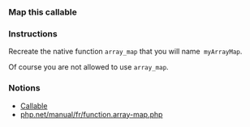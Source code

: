 ### Map this callable

### Instructions

Recreate the native function `array_map` that you will name` myArrayMap`.

Of course you are not allowed to use `array_map`.

### Notions

- [Callable](https://www.php.net/manual/fr/language.types.callable.php)
- [php.net/manual/fr/function.array-map.php](https://www.php.net/manual/fr/function.array-map.php)
